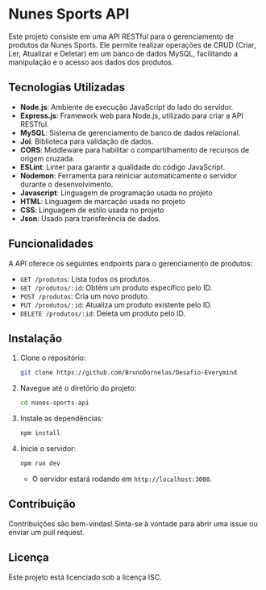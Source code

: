 # Nunes Sports API

Este projeto consiste em uma API RESTful para o gerenciamento de produtos da Nunes Sports. Ele permite realizar operações de CRUD (Criar, Ler, Atualizar e Deletar) em um banco de dados MySQL, facilitando a manipulação e o acesso aos dados dos produtos.

## Tecnologias Utilizadas

* **Node.js**: Ambiente de execução JavaScript do lado do servidor.
* **Express.js**: Framework web para Node.js, utilizado para criar a API RESTful.
* **MySQL**: Sistema de gerenciamento de banco de dados relacional.
* **Joi**: Biblioteca para validação de dados.
* **CORS**: Middleware para habilitar o compartilhamento de recursos de origem cruzada.
* **ESLint**: Linter para garantir a qualidade do código JavaScript.
* **Nodemon**: Ferramenta para reiniciar automaticamente o servidor durante o desenvolvimento.
* **Javascript**: Linguagem de programação usada no projeto
* **HTML**: Linguagem de marcação usada no projeto
* **CSS**: Linguagem de estilo usada no projeto
* **Json**: Usado para transferência de dados.

## Funcionalidades

A API oferece os seguintes endpoints para o gerenciamento de produtos:

* `GET /produtos`: Lista todos os produtos.
* `GET /produtos/:id`: Obtém um produto específico pelo ID.
* `POST /produtos`: Cria um novo produto.
* `PUT /produtos/:id`: Atualiza um produto existente pelo ID.
* `DELETE /produtos/:id`: Deleta um produto pelo ID.

## Instalação

1.  Clone o repositório:

    ```bash
    git clone https://github.com/BrunoDornelas/Desafio-Everymind
    ```

2.  Navegue até o diretório do projeto:

    ```bash
    cd nunes-sports-api
    ```

3.  Instale as dependências:

    ```bash
    npm install
    ```

4.  Inicie o servidor:

    ```bash
    npm run dev
    ```

    * O servidor estará rodando em `http://localhost:3000`.

## Contribuição

Contribuições são bem-vindas! Sinta-se à vontade para abrir uma issue ou enviar um pull request.

## Licença

Este projeto está licenciado sob a licença ISC.
